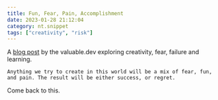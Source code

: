 ```yaml
---
title: Fun, Fear, Pain, Accomplishment
date: 2023-01-28 21:12:04
category: nt.snippet
tags: ["creativity", "risk"]
---
```


A [blog post](https://matthieucneude.com/garden/post/building_mouseless_book_creation_process/) by
the valuable.dev exploring creativity, fear, failure and learning.

```text
Anything we try to create in this world will be a mix of fear, fun, and pain. The result will be either success, or regret.
```

Come back to this.
